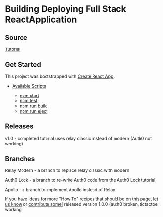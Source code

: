 # Building Deploying Full Stack ReactApplication

## Source

[Tutorial](https://www.lynda.com/React-js-tutorials/Building-Deploying-Full-Stack-React-Application/558648-2.html)

## Get Started

This project was bootstrapped with [Create React App](https://github.com/facebookincubator/create-react-app).

- [Available Scripts](#available-scripts)

  - [npm start](#npm-start)
  - [npm test](#npm-test)
  - [npm run build](#npm-run-build)
  - [npm run eject](#npm-run-eject)

## Releases

v1.0 - completed tutorial uses relay classic instead of modern (Auth0 not working)

## Branches

Relay Modern - a branch to replace relay classic with modern

Auth0 Lock - a branch to re-write Auth0 code from the Auth0 Lock tutorial

Apollo - a branch to implement Apollo instead of Relay

If you have ideas for more "How To" recipes that should be on this page, [let us know](https://github.com/facebookincubator/create-react-app/issues) or [contribute some!](https://github.com/facebookincubator/create-react-app/edit/master/packages/react-scripts/template/README.md) released version 1.0.0 (auth0 broken, tictactoe working
